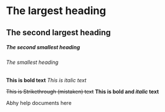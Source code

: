 # The largest heading
## The second largest heading
##### The second smallest heading
###### The smallest heading

**This is bold text**
*This is italic text*

~~This is Strikethrough (mistaken) text~~
**This is bold and _italic_ text**

Abhy help documents here

